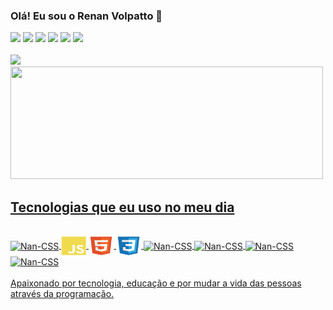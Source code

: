 ### Olá! Eu sou o Renan Volpatto 👋

<!--
**renanvolpato/renanvolpato** is a ✨ _special_ ✨ repository because its `README.md` (this file) appears on your GitHub profile.

Here are some ideas to get you started:

- 🔭 I’m currently working on ...
- 🌱 I’m currently learning ...
- 👯 I’m looking to collaborate on ...
- 🤔 I’m looking for help with ...
- 💬 Ask me about ...
- 📫 How to reach me: ...
- 😄 Pronouns: ...
- ⚡ Fun fact: ...
-->
<div> 
  <a href="#" target="_blank"><img src="https://img.shields.io/badge/YouTube-FF0000?style=for-the-badge&logo=youtube&logoColor=white" target="_blank"></a>
  <a href="#" target="_blank"><img src="https://img.shields.io/badge/-Instagram-%23E4405F?style=for-the-badge&logo=instagram&logoColor=white" target="_blank"></a>
 	<a href="https://twitter.com/renanvolpatto" target="_blank"><img src="https://img.shields.io/badge/Twitch-9146FF?style=for-the-badge&logo=twitch&logoColor=white" target="_blank"></a>
 <a href="#" target="_blank"><img src="https://img.shields.io/badge/Discord-7289DA?style=for-the-badge&logo=discord&logoColor=white" target="_blank"></a> 
  <a href = "mailto:renan.volpato@gmail.com"><img src="https://img.shields.io/badge/-Gmail-%23333?style=for-the-badge&logo=gmail&logoColor=white" target="_blank"></a>
  <a href="https://www.linkedin.com/in/renan-volpatto-315629a9/" target="_blank"><img src="https://img.shields.io/badge/-LinkedIn-%230077B5?style=for-the-badge&logo=linkedin&logoColor=white" target="_blank"></a>  
</div>

<br>

<div align="left">
  <a href="https://github.com/renanvolpato">
  <img height="180em" src="https://github-readme-stats.vercel.app/api?username=renanvolpato&show_icons=true&theme=tokyonight&include_all_commits=true&count_private=true"/>  
    <img height="180em" width="500em"  src="https://github-readme-stats.vercel.app/api/top-langs/?username=renanvolpato&layout=compact&langs_count=7&theme=tokyonight"/>
</div>

  <!-- Percentual de linguagens postadas-->  
<div>
  <a href="https://github.com/renanvolpato">  
  
</div>

## Tecnologias que eu uso no meu dia

  <div style="display: inline_block"><br>
  <img align="center" alt="Nan-CSS" height="30" width="40" src="https://cdn.jsdelivr.net/gh/devicons/devicon/icons/flutter/flutter-original.svg">
  <img align="center" alt="Nan-Js" height="30" width="40" src="https://raw.githubusercontent.com/devicons/devicon/master/icons/javascript/javascript-plain.svg">
  <img align="center" alt="Nan-HTML" height="30" width="40" src="https://raw.githubusercontent.com/devicons/devicon/master/icons/html5/html5-original.svg">
  <img align="center" alt="Nan-CSS" height="30" width="40" src="https://raw.githubusercontent.com/devicons/devicon/master/icons/css3/css3-original.svg">  
  <img align="center" alt="Nan-CSS" height="30" width="40" src="https://cdn.jsdelivr.net/gh/devicons/devicon/icons/bootstrap/bootstrap-original.svg">  
  <img align="center" alt="Nan-CSS" height="30" width="40" src="https://cdn.jsdelivr.net/gh/devicons/devicon/icons/laravel/laravel-plain.svg">
  <img align="center" alt="Nan-CSS" height="30" width="40" src="https://cdn.jsdelivr.net/gh/devicons/devicon/icons/php/php-plain.svg">
  <img align="center" alt="Nan-CSS" height="30" width="40" src="https://cdn.jsdelivr.net/gh/devicons/devicon/icons/mysql/mysql-original.svg">  
</div>

 <br>
 Apaixonado por tecnologia, educação e por mudar a vida das pessoas através da programação.

